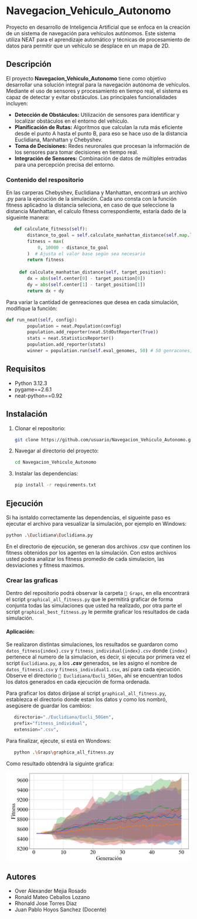 # Navegacion_Vehiculo_Autonomo

Proyecto en desarrollo de Inteligencia Artificial que se enfoca en la creación de un sistema de navegación para vehículos autónomos. Este sistema utiliza NEAT para el aprendizaje automático y técnicas de procesamiento de datos para permitir que un vehículo se desplace en un mapa de 2D.

## Descripción

El proyecto **Navegacion_Vehiculo_Autonomo** tiene como objetivo desarrollar una solución integral para la navegación autónoma de vehículos. Mediante el uso de sensores y procesamiento en tiempo real, el sistema es capaz de detectar y evitar obstáculos. Las principales funcionalidades incluyen:

- **Detección de Obstáculos:** Utilización de sensores para identificar y localizar obstáculos en el entorno del vehículo.
- **Planificación de Rutas:** Algoritmos que calculan la ruta más eficiente desde el punto A hasta el punto B, para eso se hace uso de la distancia Euclidiana, Manhattan y Chebyshev.
- **Toma de Decisiones:** Redes neuronales que procesan la información de los sensores para tomar decisiones en tiempo real.
- **Integración de Sensores:** Combinación de datos de múltiples entradas para una percepción precisa del entorno.

### Contenido del respositorio

En las carperas Chebyshev, Euclidiana y Manhattan, encontrará un archivo .py para la ejecución de la simulación. Cada uno consta con la función fitness aplicadno la distancia seleciona, en caso de que seleccione la distancia Manhattan, el calculo fitness correspondiente, estaría dado de la sigueinte manera:

```python
   def calculate_fitness(self):
        distance_to_goal = self.calculate_manhattan_distance(self.map.lista_objetivo[0])
        fitness = max(
            0, 10000 - distance_to_goal
        )  # Ajusta el valor base según sea necesario
        return fitness

     def calculate_manhattan_distance(self, target_position):
        dx = abs(self.center[0] - target_position[0])
        dy = abs(self.center[1] - target_position[1])
        return dx + dy
```

Para variar la cantidad de genreaciones que desea en cada simulación, modifique la función:

```python
def run_neat(self, config):
        population = neat.Population(config)
        population.add_reporter(neat.StdOutReporter(True))
        stats = neat.StatisticsReporter()
        population.add_reporter(stats)
        winner = population.run(self.eval_genomes, 50) # 50 genracones, variar segun las geraciones que desea
```

## Requisitos

- Python 3.12.3
- pygame==2.6.1
- neat-python==0.92

## Instalación

1. Clonar el repositorio:
   ```bash
   git clone https://github.com/usuario/Navegacion_Vehiculo_Autonomo.git
   ```
2. Navegar al directorio del proyecto:
   ```bash
   cd Navegacion_Vehiculo_Autonomo
   ```
3. Instalar las dependencias:
   ```bash
   pip install -r requirements.txt
   ```

## Ejecución

Si ha isntaldo correctamente las dependencias, el sigueinte paso es ejecutar el archivo para vesualizar la simulación, por ejemplo en Windows:

```bash
python .\Euclidiana\Euclidiana.py
```

En el directorio de ejecución, se generan dos archivos .csv que continen los fitness obtenidos por los agentes en la simulación. Con estos archivos usted podra analizar los fitness promedio de cada simulacion, las desviaciones y fitness maximos.

### Crear las graficas

Dentro del repositorio podrá observar la carpeta `📂 Graps`, en ella encontrará el script `graphical_all_fitness.py` que le permitirá graficar de forma conjunta todas las simulaciones que usted ha realizado, por otra parte el script `graphical_best_fitness.py` le permite graficar los resultados de cada simulación.

#### Aplicación:

Se realizaron distintas simulaciones, los resultados se guardaron como `datos_fitness{index}.csv` y `fitness_individual{index}.csv` donde `{index}` pertenece al numero de la simulacion, es decir, si ejecuta por primera vez el script `Euclidiana.py`, a los **_.csv_** generados, se les asigno el nombre de `datos_fitness1.csv` y `fitness_individual1.csv`, así para cada ejecución. Observe el directorio `📂 Euclidiana/Eucli_50Gen`, ahí se encuentran todos los datos generados en cada ejecución de forma ordenada.

Para graficar los datos dirijase al script `graphical_all_fitness.py`, establezca el directorio donde estan los datos y como los nombró, asegúsere de guardar los cambios:

```python
   directorio="./Euclidiana/Eucli_50Gen",
   prefix="fitness_individual",
   extension=".csv",
```

Para finalizar, ejecute, si está en Wondows:

```bash
   python .\Graps\graphica_all_fitness.py
```

Como resultado obtendrá la siguinte grafica:

![Fitness promedios y desviaciones para un total de 5 simualciones realizadas aplicando la distancia Euclidiana con 50 generaciones](img/Fitness_Acumulado_Eucli_50Gen.png "Fitness promedios y desviaciones para un total de 5 simualciones realizadas aplicando la distancia Euclidiana con 50 generaciones")

## Autores

- Over Alexander Mejia Rosado
- Ronald Mateo Ceballos Lozano
- Rhonald Jose Torres Diaz
- Juan Pablo Hoyos Sanchez (Docente)
